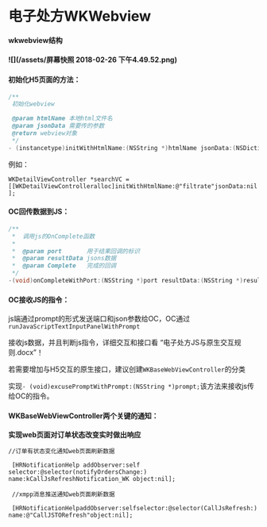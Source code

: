 # 电子处方WKWebview

#### wkwebview结构

#### ![](/assets/屏幕快照 2018-02-26 下午4.49.52.png)

#### 初始化H5页面的方法：

```c
/**
 初始化webview

 @param htmlName 本地html文件名
 @param jsonData 需要传的参数
 @return webview对象
 */
- (instancetype)initWithHtmlName:(NSString *)htmlName jsonData:(NSDictionary *)jsonData;
```

例如：

`WKDetailViewController *searchVC = [[WKDetailViewControlleralloc]initWithHtmlName:@"filtrate"jsonData:nil];`

#### OC回传数据到JS：

```cpp
/**
 *  调用js的OnComplete函数
 *
 *  @param port       用于结果回调的标识
 *  @param resultData jsons数据
 *  @param Complete   完成的回调
 */
-(void)onCompleteWithPort:(NSString *)port resultData:(NSString *)resultData Complete:(CallBackComplete)completeBlock;
```

#### OC接收JS的指令：

js端通过prompt的形式发送端口和json参数给OC，OC通过 `runJavaScriptTextInputPanelWithPrompt`

接收js数据，并且判断js指令，详细交互和接口看 “电子处方JS与原生交互规则.docx”！

若需要增加与H5交互的原生接口，建议创建`WKBaseWebViewController`的分类

实现`- (void)excusePromptWithPrompt:(NSString *)prompt;`该方法来接收js传给OC的指令。



#### WKBaseWebViewController两个关键的通知：

**实现web页面对订单状态改变实时做出响应**

`//订单有状态变化通知web页面刷新数据`

` [HRNotificationHelp addObserver:self selector:@selector(notifyOrdersChange:) name:kCallJsRefreshNotification_WK object:nil];`

` //xmpp消息推送通知web页面刷新数据`

` [HRNotificationHelpaddObserver:selfselector:@selector(CallJsRefresh:) name:@"CallJSTORefresh"object:nil];`


